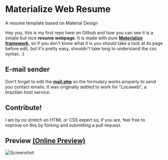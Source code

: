# Materialize Web Resume
A resume template based on Material Design

Hey you, this is my first repo here on Github and how you can see it is a simple but nice **resume webpage**.
It is made with pure **[Materialize framework](http://materializecss.com/)**, so if you don't know what it is you should take a look at its page before edit, but it's pretty easy, shouldn't take long to understand the css syntax. :)

E-mail sender
-------
Don't forget to edit the **[mail.php](mail.php)** so the formulary works properly to send you contact emails. It was originally settled to work for "Locaweb", a brazilian host service.

Contribute!
-------
I am by no stretch an HTML or CSS expert so, if you are, feel free to improve on this by forking and submitting a pull request. 

Preview **[(Online Preview)](http://wknx.my3gb.com)**
-------
![Screenshot](http://i.imgur.com/lAw94pS.png "Preview of the page")
